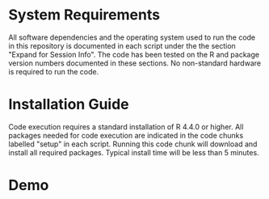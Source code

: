 # System Requirements

All software dependencies and the operating system used to run the code in this repository is documented in each script under the the section "Expand for Session Info". The code has been tested on the R and package version numbers documented in these sections. No non-standard hardware is required to run the code.

# Installation Guide

Code execution requires a standard installation of R 4.4.0 or higher. All packages needed for code execution are indicated in the code chunks labelled "setup" in each script. Running this code chunk will download and install all required packages. Typical install time will be less than 5 minutes.

# Demo

